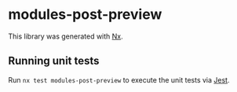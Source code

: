 # modules-post-preview

This library was generated with [Nx](https://nx.dev).

## Running unit tests

Run `nx test modules-post-preview` to execute the unit tests via [Jest](https://jestjs.io).

